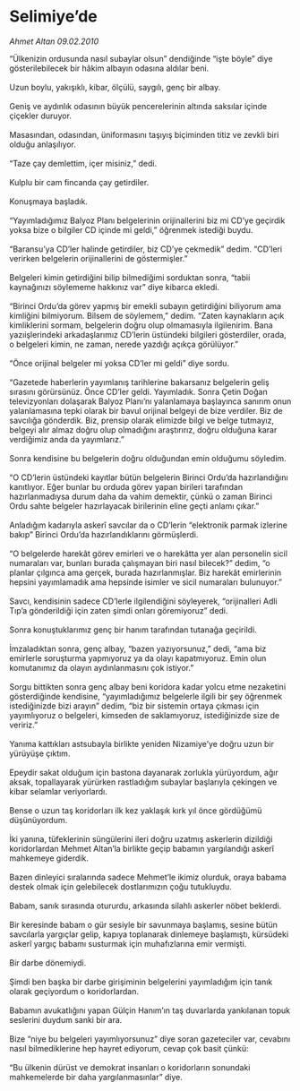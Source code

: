 # Selimiye’de

*Ahmet Altan 09.02.2010*

<div class="taraf_structure_2col_1zq">
<div class="margen_n">



 <p>“Ülkenizin ordusunda nasıl subaylar olsun” dendiğinde “işte böyle” diye gösterilebilecek bir hâkim albayın odasına aldılar beni. <br/><br/>Uzun boylu, yakışıklı, kibar, ölçülü, saygılı, genç bir albay. <br/><br/>Geniş ve aydınlık odasının büyük pencerelerinin altında saksılar içinde çiçekler duruyor. <br/><br/>Masasından, odasından, üniformasını taşıyış biçiminden titiz ve zevkli biri olduğu anlaşılıyor. <br/><br/>“Taze çay demlettim, içer misiniz,” dedi. <br/><br/>Kulplu bir cam fincanda çay getirdiler. <br/><br/>Konuşmaya başladık. <br/><br/>“Yayımladığımız Balyoz Planı belgelerinin orijinallerini biz mi CD’ye geçirdik yoksa bize o bilgiler CD içinde mi geldi,” öğrenmek istediği buydu. <br/><br/>“Baransu’ya CD’ler halinde getirdiler, biz CD’ye çekmedik” dedim. “CD’leri verirken belgelerin orijinallerini de göstermişler.” <br/><br/>Belgeleri kimin getirdiğini bilip bilmediğimi sorduktan sonra, “tabii kaynağınızı söylememe hakkınız var” diye kibarca ekledi. <br/><br/>“Birinci Ordu’da görev yapmış bir emekli subayın getirdiğini biliyorum ama kimliğini bilmiyorum. Bilsem de söylemem,” dedim. “Zaten kaynakların açık kimliklerini sormam, belgelerin doğru olup olmamasıyla ilgilenirim. Bana yazıişlerindeki arkadaşlarımız CD’lerin üstündeki bilgileri gösterdiler, orada, o belgeleri kimin, ne zaman, nerede yazdığı açıkça görülüyor.” <br/><br/>“Önce orijinal belgeler mi yoksa CD’ler mi geldi” diye sordu. <br/><br/>“Gazetede haberlerin yayımlanış tarihlerine bakarsanız belgelerin geliş sırasını görürsünüz. Önce CD’ler geldi. Yayımladık. Sonra Çetin Doğan televizyonları dolaşarak Balyoz Planı’nı yalanlamaya başlayınca sanırım onun yalanlamasına tepki olarak bir bavul orijinal belgeyi de bize verdiler. Biz de savcılığa gönderdik. Biz, prensip olarak elimizde bilgi ve belge tutmayız, belgeyi alır almaz doğru olup olmadığını araştırırız, doğru olduğuna karar verdiğimiz anda da yayımlarız.” <br/><br/>Sonra kendisine bu belgelerin doğru olduğundan emin olduğumu söyledim. <br/><br/>“O CD’lerin üstündeki kayıtlar bütün belgelerin Birinci Ordu’da hazırlandığını kanıtlıyor. Eğer bunlar bu orduda görev yapan birileri tarafından hazırlanmadıysa durum daha da vahim demektir, çünkü o zaman Birinci Ordu sahte belgeler hazırlayacak birilerinin eline geçti anlamı çıkar.” <br/><br/>Anladığım kadarıyla askerî savcılar da o CD’lerin “elektronik parmak izlerine bakıp” Birinci Ordu’da hazırlandıklarını görmüşlerdi. <br/><br/>“O belgelerde harekât görev emirleri ve o harekâtta yer alan personelin sicil numaraları var, bunları burada çalışmayan biri nasıl bilecek?” dedim, “o planlar çılgınca ama gerçek, burada hazırlanmışlar. Biz harekât emirlerinin hepsini yayımlamadık ama hepsinde isimler ve sicil numaraları bulunuyor.” <br/><br/>Savcı, kendisinin sadece CD’lerle ilgilendiğini söyleyerek, “orijinalleri Adli Tıp’a gönderildiği için zaten şimdi onları göremiyoruz” dedi. <br/><br/>Sonra konuştuklarımız genç bir hanım tarafından tutanağa geçirildi. <br/><br/>İmzaladıktan sonra, genç albay, “bazen yazıyorsunuz,” dedi, “ama biz emirlerle soruşturma yapmıyoruz ya da olayı kapatmıyoruz. Emin olun komutanımız da olayın aydınlanmasını çok istiyor.” <br/><br/>Sorgu bittikten sonra genç albay beni koridora kadar yolcu etme nezaketini gösterdiğinde kendisine, “yayımladığımız belgelerle ilgili bir şey öğrenmek istediğinizde bizi arayın” dedim, “biz bir sistemin ortaya çıkması için yayımlıyoruz o belgeleri, kimseden de saklamıyoruz, istediğinizde size de veririz.” <br/><br/>Yanıma kattıkları astsubayla birlikte yeniden Nizamiye’ye doğru uzun bir yürüyüşe çıktım. <br/><br/>Epeydir sakat olduğum için bastona dayanarak zorlukla yürüyordum, ağır aksak, topallayarak yürürken rastladığım subaylar başlarıyla çekingen ve kibar selamlar veriyorlardı. <br/><br/>Bense o uzun taş koridorları ilk kez yaklaşık kırk yıl önce gördüğümü düşünüyordum. <br/><br/>İki yanına, tüfeklerinin süngülerini ileri doğru uzatmış askerlerin dizildiği koridorlardan Mehmet Altan’la birlikte geçip babamın yargılandığı askerî mahkemeye giderdik. <br/><br/>Bazen dinleyici sıralarında sadece Mehmet’le ikimiz olurduk, oraya babama destek olmak için gelebilecek dostlarımızın çoğu tutukluydu. <br/><br/>Babam, sanık sırasında otururdu, arkasında silahlı askerler nöbet beklerdi. <br/><br/>Bir keresinde babam o gür sesiyle bir savunmaya başlamış, sesine bütün savcılarla yargıçlar gelip, kapıya toplanarak dinlemeye başlamıştı, kürsüdeki askerî yargıç babamı susturmak için muhafızlarına emir vermişti. <br/><br/>Bir darbe dönemiydi. <br/><br/>Şimdi ben başka bir darbe girişiminin belgelerini yayımladığım için tanık olarak geçiyordum o koridorlardan. <br/><br/>Babamın avukatlığını yapan Gülçin Hanım’ın taş duvarlarda yankılanan topuk seslerini duydum sanki bir ara. <br/><br/>Bize “niye bu belgeleri yayımlıyorsunuz” diye soran gazeteciler var, cevabını nasıl bilmediklerine hep hayret ediyorum, cevap çok basit çünkü: <br/><br/>“Bu ülkenin dürüst ve demokrat insanları o koridorların sonundaki mahkemelerde bir daha yargılanmasınlar” diye.</p>
<br/>
<br/>
<br/>



<br/>


<div id="taraf_not">
</div>

</div>


</div>
